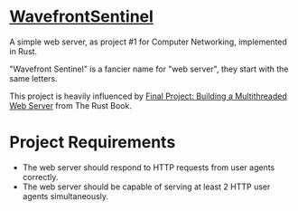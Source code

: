# [WavefrontSentinel](https://github.com/Somnia1337/WavefrontSentinel)

A simple web server, as project #1 for Computer Networking, implemented in Rust.

"Wavefront Sentinel" is a fancier name for "web server", they start with the same letters.

This project is heavily influenced by [Final Project: Building a Multithreaded Web Server](https://doc.rust-lang.org/stable/book/ch20-00-final-project-a-web-server.html) from The Rust Book.

# Project Requirements

- The web server should respond to HTTP requests from user agents correctly.
- The web server should be capable of serving at least 2 HTTP user agents simultaneously.
